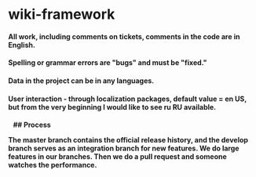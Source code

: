 # wiki-framework
<h4> All work, including comments on tickets, comments in the code are in English. </h4>
<h4> Spelling or grammar errors are "bugs" and must be "fixed." </h4>
<h4> Data in the project can be in any languages. </h4>
<h4> User interaction - through localization packages, default value = en US, but from the very beginning I would like to see ru RU available. <h4>
  
## Process

The master branch contains the official release history, and the develop branch serves as an integration branch for new features.
We do large features in our branches.
Then we do a pull request and someone watches the performance.
